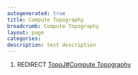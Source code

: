 ```yaml
---
autogenerated: true
title: Compute Topography
breadcrumb: Compute Topography
layout: page
categories: 
description: test description
---
```


1.  REDIRECT [TopoJ\#Compute Topography](TopoJ#Compute_Topography)
